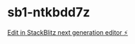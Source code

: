 # sb1-ntkbdd7z

[Edit in StackBlitz next generation editor ⚡️](https://stackblitz.com/~/github.com/Ankitkr5858/sb1-ntkbdd7z)